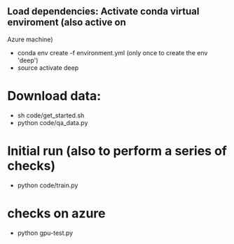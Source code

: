## Load dependencies: Activate conda virtual enviroment (also active on 
Azure machine)

* conda env create -f environment.yml (only once to create the env 
'deep')
* source activate deep

# Download data:
* sh code/get_started.sh
* python code/qa_data.py

# Initial run (also to perform a series of checks)
* python code/train.py

# checks on azure
* python gpu-test.py

